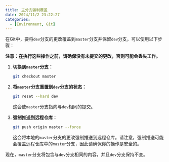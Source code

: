 ```yaml
---
title: 主分支强制覆盖
date: 2024/11/2 23:22:27
categories:
  - [Environment, Git]
---
```

在Git中，要将`dev`分支的更改覆盖到`master`分支并保留`dev`分支，可以使用以下步骤：

**注意：在执行这些操作之前，请确保没有未提交的更改，否则可能会丢失工作。**

1. **切换到`master`分支：**
   ```bash
   git checkout master
   ```

2. **将`master`分支重置到`dev`分支的状态：**
   ```bash
   git reset --hard dev
   ```

   这会使`master`分支指向与`dev`相同的提交。

3. **强制推送到远程仓库：**
   ```bash
   git push origin master --force
   ```

   这会将本地的`master`分支的更改强制推送到远程仓库。请注意，强制推送可能会覆盖远程仓库中的`master`分支，因此请确保你的操作是安全的。

现在，`master`分支将包含与`dev`分支相同的内容，并且`dev`分支保持不变。